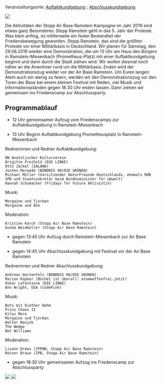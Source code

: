 Veranstaltungsorte: [Auftaktkundgebung](/locations/auftaktkundgebung) ;
                    [Abschlusskundgebung](/locations/abschlusskundgebung)
                   
![](/assets/pictures/Demo/Demo_540.jpg)

Die Aktivitäten der Stopp Air Base Ramstein Kampagne im Jahr 2019 sind etwas ganz Besonderes: Stopp Ramstein geht in das 5. Jahr der Proteste. Was klein anfing, ist mittlerweile ein fester Bestandteil der Friedensbewegung geworden. Stopp Ramstein, das sind die größten Proteste vor einer Militärbasis in Deutschland.
Wir planen für Samstag, den 29.06.2019 wieder eine Demonstration, die um 13 Uhr am Haus des Bürgers in Ramstein-Miesenbach (Prometheus-Platz) mit einer Auftaktkundgebung beginnt und dann durch die Stadt ziehen wird. Wir wollen diesmal noch näher an die Anwohner rund um die Militärbasis.
Enden wird der Demonstrationszug wieder vor der Air Base Ramstein. Um Euren langen Atem auch ein wenig zu feiern, werden wir den Demonstrationszug vor den Toren der Base bei einem kleinen Festival mit Reden, viel Musik und Informationsständen gegen 18:30 Uhr enden lassen. Dann ziehen wir gemeinsam ins Friedenscamp zur Abschlussparty.

## Programmablauf

* 12 Uhr gemeinsamer Aufzug vom Friedenscamps zur Auftaktkundgebung in Ramstein-Miesenbach

* 13 Uhr Beginn Auftaktkundgebung Prometheusplatz in Ramstein-Miesenbach

Rednerinnen und Redner Auftaktkundgebung:

    NN Anatolischer Kulturverein
    Brigitte Freihold (DIE LINKE)
    Otto Jäckel (IALANA)
    Jochen Marwede (BÜNDNIS 90/DIE GRÜNEN)
    Michael Müller (Vorsitzender NaturFreunde Deutschlands, ehemals MdB SPD und Staatssekretär beim Bundesminister für Umwelt)
    Hannah Schumacher (Fridays for Future Aktivistin)

Musik:

    Morgaine und Tjorben
    Morgaine und Äon

Moderation:

    Kristine Karch (Stopp Air Base Ramstein)
    Gunda Weidmüller (Stopp Air Base Ramstein)

* gegen 13:45 Uhr Aufzug durch Ramstein-Miesenbach zur Air Base Ramstein

* gegen 14:45 Uhr Abschlusskundgebung mit Festival vor der Air Base Ramstein

Rednerinnen und Redner Abschlusskundgebung:

    Andreas Hartenfels (BÜNDNIS 90/DIE GRÜNEN)
    Marion Küpker (Büchel ist überall! atomwaffenfrei.jetzt)
    Oskar Lafontaine (DIE LINKE)
    Ann Wright, USA (CodePink)

Musik:

    Bots mit Diether Dehm
    Prinz Chaos II
    Kilez More
    Morgaine und Tjorben
    Walter Naujok
    The Wedge
    Bet Williams

Moderation:

    Lisann Drews (IPPNW, Stopp Air Base Ramstein)
    Reiner Braun (IPB, Stopp Air Base Ramstein)

* gegen 18:30 Uhr gemeinsamer Aufzug ins Friedenscamp zur Abschlussparty

![](/assets/pictures/Demo/Demo_1080.jpg)
![](/assets/pictures/Demo/Demo_2_1080.jpg)
